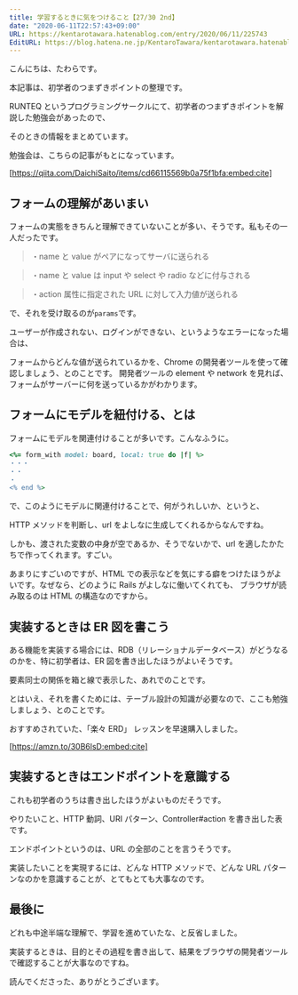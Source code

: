 ```yaml
---
title: 学習するときに気をつけること【27/30 2nd】
date: "2020-06-11T22:57:43+09:00"
URL: https://kentarotawara.hatenablog.com/entry/2020/06/11/225743
EditURL: https://blog.hatena.ne.jp/KentaroTawara/kentarotawara.hatenablog.com/atom/entry/26006613583832443
---
```


こんにちは、たわらです。

本記事は、初学者のつまずきポイントの整理です。

RUNTEQ というプログラミングサークルにて、初学者のつまずきポイントを解説した勉強会があったので、

そのときの情報をまとめています。

勉強会は、こちらの記事がもとになっています。


[https://qiita.com/DaichiSaito/items/cd66115569b0a75f1bfa:embed:cite]



## フォームの理解があいまい

フォームの実態をきちんと理解できていないことが多い、そうです。私もその一人だったです。

> ・name と value がペアになってサーバに送られる

> ・name と value は input や select や radio などに付与される

> ・action 属性に指定された URL に対して入力値が送られる

で、それを受け取るのが`params`です。

ユーザーが作成されない、ログインができない、というようなエラーになった場合は、

フォームからどんな値が送られているかを、Chrome の開発者ツールを使って確認しましょう、とのことです。
開発者ツールの element や network を見れば、フォームがサーバーに何を送っているかがわかります。

## フォームにモデルを紐付ける、とは

フォームにモデルを関連付けることが多いです。こんなふうに。

```ruby
<%= form_with model: board, local: true do |f| %>
・・・
・・
・
<% end %>
```

で、このようにモデルに関連付けることで、何がうれしいか、というと、

HTTP メソッドを判断し、url をよしなに生成してくれるからなんですね。

しかも、渡された変数の中身が空であるか、そうでないかで、url を適したかたちで作ってくれます。すごい。

あまりにすごいのですが、HTML での表示などを気にする癖をつけたほうがよいです。なぜなら、どのように Rails がよしなに働いてくれても、
ブラウザが読み取るのは HTML の構造なのですから。

## 実装するときは ER 図を書こう

ある機能を実装する場合には、RDB（リレーショナルデータベース）がどうなるのかを、特に初学者は、ER 図を書き出したほうがよいそうです。

要素同士の関係を箱と線で表示した、あれでのことです。

とはいえ、それを書くためには、テーブル設計の知識が必要なので、ここも勉強しましょう、とのことです。

おすすめされていた、「楽々 ERD」 レッスンを早速購入しました。


[https://amzn.to/30B6lsD:embed:cite]



## 実装するときはエンドポイントを意識する

これも初学者のうちは書き出したほうがよいものだそうです。

やりたいこと、HTTP 動詞、URI パターン、Controller#action を書き出した表です。

エンドポイントというのは、URL の全部のことを言うそうです。

実装したいことを実現するには、どんな HTTP メソッドで、どんな URL パターンなのかを意識することが、とてもとても大事なのです。

## 最後に

どれも中途半端な理解で、学習を進めていたな、と反省しました。

実装するときは、目的とその過程を書き出して、結果をブラウザの開発者ツールで確認することが大事なのですね。

読んでくださった、ありがとうございます。
